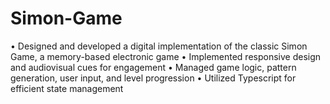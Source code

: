 # Simon-Game
• Designed and developed a digital implementation of the classic Simon Game, a memory-based electronic game 
• Implemented responsive design and audiovisual cues for engagement 
• Managed game logic, pattern generation, user input, and level progression • Utilized Typescript for efficient state management
